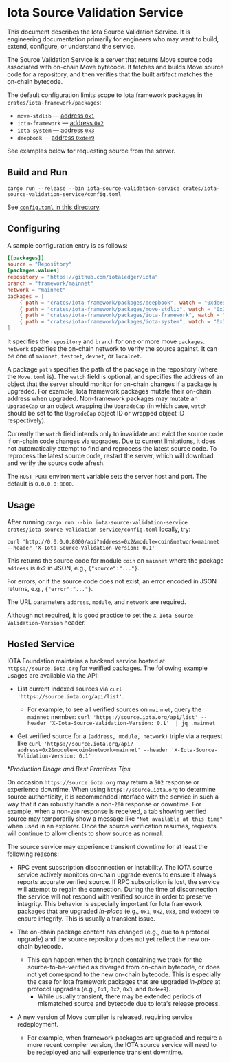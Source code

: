 # Iota Source Validation Service

This document describes the Iota Source Validation Service. It is engineering documentation primarily for engineers who may want to build, extend, configure, or understand the service.

The Source Validation Service is a server that returns Move source code associated with on-chain Move bytecode. It fetches and builds Move source code for a repository, and then verifies that the built artifact matches the on-chain bytecode. 

The default configuration limits scope to Iota framework packages in `crates/iota-framework/packages`:

- `move-stdlib` — [address `0x1`](https://explorer.iota.org/object/0x1)
- `iota-framework` — [address `0x2`](https://explorer.iota.org/object/0x2)
- `iota-system` — [address `0x3`](https://explorer.iota.org/object/0x2)
- `deepbook` — [address `0xdee9`](https://explorer.iota.org/object/0xdee9)

See examples below for requesting source from the server.

## Build and Run

```
cargo run --release --bin iota-source-validation-service crates/iota-source-validation-service/config.toml 
```

See [`config.toml` in this directory](config.toml).

## Configuring

A sample configuration entry is as follows:

```toml
[[packages]]
source = "Repository"
[packages.values]
repository = "https://github.com/iotaledger/iota"
branch = "framework/mainnet"
network = "mainnet"
packages = [
    { path = "crates/iota-framework/packages/deepbook", watch = "0xdee9" },
    { path = "crates/iota-framework/packages/move-stdlib", watch = "0x1" },
    { path = "crates/iota-framework/packages/iota-framework", watch = "0x2" },
    { path = "crates/iota-framework/packages/iota-system", watch = "0x3" },
]
```

It specifies the `repository` and `branch` for one or more move `packages`. `network` specifies the on-chain network to verify the source against. It can be one of `mainnet`, `testnet`, `devnet`, or `localnet`.

A package `path` specifies the path of the package in the repository (where the `Move.toml` is).
The `watch` field is optional, and specifies the address of an object that the server should monitor for on-chain changes if a package is upgraded. For example, Iota framework packages mutate their on-chain address when upgraded. 
Non-framework packages may mutate an `UpgradeCap` or an object wrapping the `UpgradeCap` (in which case, `watch` should be set to the `UpgradeCap` object ID or wrapped object ID respectively).

Currently the `watch` field intends only to invalidate and evict the source code if on-chain code changes via upgrades. Due to current limitations, it does not automatically attempt to find and reprocess the latest source code. To reprocess the latest source code, restart the server, which will download and verify the source code afresh.

The `HOST_PORT` environment variable sets the server host and port. The default is `0.0.0.0:8000`.

## Usage

After running `cargo run --bin iota-source-validation-service crates/iota-source-validation-service/config.toml` locally, try:

```
curl 'http://0.0.0.0:8000/api?address=0x2&module=coin&network=mainnet' --header 'X-Iota-Source-Validation-Version: 0.1'
```

This returns the source code for module `coin` on `mainnet` where the package `address` is `0x2` in JSON, e.g., `{"source":"..."}`.

For errors, or if the source code does not exist, an error encoded in JSON returns, e.g., `{"error":"..."}`.

The URL parameters `address`, `module`, and `network` are required.

Although not required, it is good practice to set the `X-Iota-Source-Validation-Version` header.

## Hosted Service

IOTA Foundation maintains a backend service hosted at `https://source.iota.org` for verified packages. The following example usages are available via the API:

- List current indexed sources via `curl 'https://source.iota.org/api/list'`. 
  - For example, to see all verified sources on `mainnet`, query the `mainnet` member: `curl 'https://source.iota.org/api/list' --header 'X-Iota-Source-Validation-Version: 0.1'  | jq .mainnet`
  
- Get verified source for a `(address, module, network)` triple via a request like `curl 'https://source.iota.org/api?address=0x2&module=coin&network=mainnet' --header 'X-Iota-Source-Validation-Version: 0.1'`

**Production Usage and Best Practices Tips*

On occasion `https://source.iota.org` may return a `502` response or experience downtime. When using `https://source.iota.org` to determine source authenticity, it is recommended interface with the service in such a way that it can robustly handle a non-`200` response or downtime. For example, when a non-`200` response is received, a tab showing verified source may temporarily show a message like `"Not available at this time"` when used in an explorer. Once the source verification resumes, requests will continue to allow clients to show source as normal.

The source service may experience transient downtime for at least the following reasons:

- RPC event subscription disconnection or instability. The IOTA source service actively monitors on-chain upgrade events to ensure it always reports accurate verified source. If RPC subscription is lost, the service will attempt to regain the connection. During the time of disconnection the service will not respond with verified source in order to preserve integrity. This behavior is especially important for Iota framework packages that are upgraded _in-place_ (e.g., `0x1`, `0x2`, `0x3`, and `0xdee9`) to ensure integrity. This is usually a transient issue.

- The on-chain package content has changed (e.g., due to a protocol upgrade) and the source repository does not yet reflect the new on-chain bytecode. 
  - This can happen when the branch containing we track for the source-to-be-verified as diverged from on-chain bytecode, or does not yet correspond to the new on-chain bytecode. This is especially the case for Iota framework packages that are upgraded _in-place_ at protocol upgrades (e.g., `0x1`, `0x2`, `0x3`, and `0xdee9`).
    - While usually transient, there may be extended periods of mismatched source and bytecode due to Iota's release process.
	
- A new version of Move compiler is released, requiring service redeployment.
  - For example, when framework packages are upgraded and require a more recent compiler version, the IOTA source service will need to be redeployed and will experience transient downtime.
